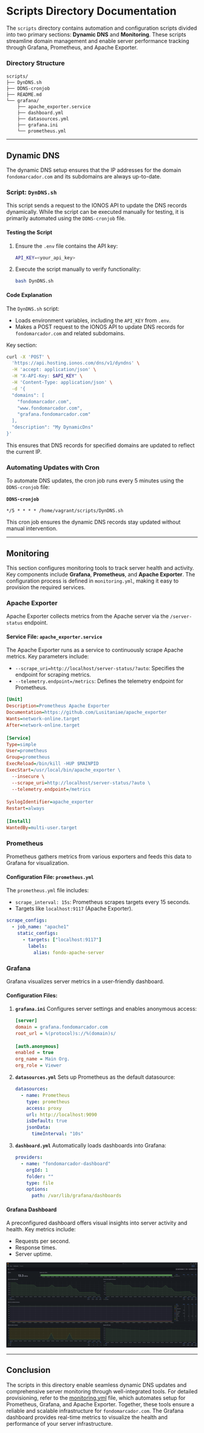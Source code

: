 # Scripts Directory Documentation

The `scripts` directory contains automation and configuration scripts divided into two primary sections: **Dynamic DNS** and **Monitoring**. These scripts streamline domain management and enable server performance tracking through Grafana, Prometheus, and Apache Exporter.

### Directory Structure
```plaintext
scripts/
├── DynDNS.sh
├── DDNS-cronjob
├── README.md
└── grafana/
    ├── apache_exporter.service
    ├── dashboard.yml
    ├── datasources.yml
    ├── grafana.ini
    └── prometheus.yml
```

---

## Dynamic DNS

The dynamic DNS setup ensures that the IP addresses for the domain `fondomarcador.com` and its subdomains are always up-to-date.

### Script: `DynDNS.sh`
This script sends a request to the IONOS API to update the DNS records dynamically. While the script can be executed manually for testing, it is primarily automated using the `DDNS-cronjob` file.

#### Testing the Script
1. Ensure the `.env` file contains the API key:
   ```bash
   API_KEY=<your_api_key>
   ```
2. Execute the script manually to verify functionality:
   ```bash
   bash DynDNS.sh
   ```

#### Code Explanation
The `DynDNS.sh` script:
- Loads environment variables, including the `API_KEY` from `.env`.
- Makes a POST request to the IONOS API to update DNS records for `fondomarcador.com` and related subdomains.

Key section:
```bash
curl -X 'POST' \
  'https://api.hosting.ionos.com/dns/v1/dyndns' \
  -H 'accept: application/json' \
  -H "X-API-Key: $API_KEY" \
  -H 'Content-Type: application/json' \
  -d '{
  "domains": [
    "fondomarcador.com",
    "www.fondomarcador.com",
    "grafana.fondomarcador.com"
  ],
  "description": "My DynamicDns"
}'
```
This ensures that DNS records for specified domains are updated to reflect the current IP.

### Automating Updates with Cron
To automate DNS updates, the cron job runs every 5 minutes using the `DDNS-cronjob` file:

**`DDNS-cronjob`**
```plaintext
*/5 * * * * /home/vagrant/scripts/DynDNS.sh
```
This cron job ensures the dynamic DNS records stay updated without manual intervention.

---

## Monitoring

This section configures monitoring tools to track server health and activity. Key components include **Grafana**, **Prometheus**, and **Apache Exporter**. The configuration process is defined in `monitoring.yml`, making it easy to provision the required services.

### Apache Exporter
Apache Exporter collects metrics from the Apache server via the `/server-status` endpoint.

#### Service File: `apache_exporter.service`
The Apache Exporter runs as a service to continuously scrape Apache metrics. Key parameters include:
- `--scrape_uri=http://localhost/server-status/?auto`: Specifies the endpoint for scraping metrics.
- `--telemetry.endpoint=/metrics`: Defines the telemetry endpoint for Prometheus.

```ini
[Unit]
Description=Prometheus Apache Exporter
Documentation=https://github.com/Lusitaniae/apache_exporter
Wants=network-online.target
After=network-online.target

[Service]
Type=simple
User=prometheus
Group=prometheus
ExecReload=/bin/kill -HUP $MAINPID
ExecStart=/usr/local/bin/apache_exporter \
  --insecure \
  --scrape_uri=http://localhost/server-status/?auto \
  --telemetry.endpoint=/metrics

SyslogIdentifier=apache_exporter
Restart=always

[Install]
WantedBy=multi-user.target
```

### Prometheus
Prometheus gathers metrics from various exporters and feeds this data to Grafana for visualization.

#### Configuration File: `prometheus.yml`
The `prometheus.yml` file includes:
- `scrape_interval: 15s`: Prometheus scrapes targets every 15 seconds.
- Targets like `localhost:9117` (Apache Exporter).

```yaml
scrape_configs:
  - job_name: "apache1"
    static_configs:
      - targets: ["localhost:9117"]
        labels:
          alias: fondo-apache-server
```

### Grafana
Grafana visualizes server metrics in a user-friendly dashboard.

#### Configuration Files:

1. **`grafana.ini`**
   Configures server settings and enables anonymous access:
   ```ini
   [server]
   domain = grafana.fondomarcador.com
   root_url = %(protocol)s://%(domain)s/

   [auth.anonymous]
   enabled = true
   org_name = Main Org.
   org_role = Viewer
   ```

2. **`datasources.yml`**
   Sets up Prometheus as the default datasource:
   ```yaml
   datasources:
     - name: Prometheus
       type: prometheus
       access: proxy
       url: http://localhost:9090
       isDefault: true
       jsonData:
         timeInterval: "10s"
   ```

3. **`dashboard.yml`**
   Automatically loads dashboards into Grafana:
   ```yaml
   providers:
     - name: "fondomarcador-dashboard"
       orgId: 1
       folder: ""
       type: file
       options:
         path: /var/lib/grafana/dashboards
   ```

#### Grafana Dashboard
A preconfigured dashboard offers visual insights into server activity and health. Key metrics include:
- Requests per second.
- Response times.
- Server uptime.

![Grafana Dashboard](https://github.com/M-L56/self-hosting-with-ionos/blob/e759093692154d7de2e8e4d082d1b2950cb0afe2/images/grafanaDashboard.png)

---

## Conclusion

The scripts in this directory enable seamless dynamic DNS updates and comprehensive server monitoring through well-integrated tools. For detailed provisioning, refer to the [monitoring.yml](../ansible/tasks/monitoring.yml) file, which automates setup for Prometheus, Grafana, and Apache Exporter. Together, these tools ensure a reliable and scalable infrastructure for `fondomarcador.com`. The Grafana dashboard provides real-time metrics to visualize the health and performance of your server infrastructure.